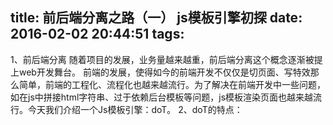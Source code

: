 title: 前后端分离之路（一） js模板引擎初探
date: 2016-02-02 20:44:51
tags:
---

1、前后端分离 
    随着项目的发展，业务量越来越重，前后端分离这个概念逐渐被提上web开发舞台。
    前端的发展，使得如今的前端开发不仅仅是切页面、写特效那么简单，前端的工程化、流程化也越来越流行。为了解决在前端开发中一些问题，如在js中拼接html字符串、过于依赖后台模板等问题，js模板渲染页面也越来越流行。今天我们介绍一个Js模板引擎：doT。
2、doT的特点：
